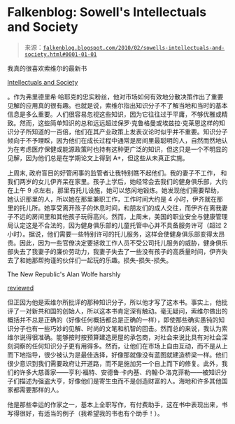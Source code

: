 <!--yml

category: 未分类

date: 2024-05-12 21:37:58

-->

# Falkenblog: Sowell's Intellectuals and Society

> 来源：[`falkenblog.blogspot.com/2010/02/sowells-intellectuals-and-society.html#0001-01-01`](http://falkenblog.blogspot.com/2010/02/sowells-intellectuals-and-society.html#0001-01-01)

我真的很喜欢索维尔的最新书

[Intellectuals and Society](http://townhall.com/columnists/ThomasSowell/2010/01/05/intellectuals_and_society)

。作为弗里德里希·哈耶克的忠实粉丝，他对市场如何有效地分散决策作出了重要见解的应用真的很有趣。也就是说，索维尔指出知识分子不了解当地和当时的基本信息是多么重要。人们很容易忽视这些知识，因为它往往过于平庸，不够优雅或精致。然而，这些简单知识的总和远远超过保罗·克鲁格曼或埃兹拉·克莱恩这样的知识分子所知道的一百倍，他们在其产业政策上发表议论时似乎并不重要。知识分子倾向于不予理睬，因为他们在成长过程中通常是房间里最聪明的人，自然而然地认为在考虑医疗保健或能源政策时也持有这种更广泛的知识，但这只是一个不明显的见解，因为他们总是在学期论文上得到 A+，但这些从未真正实施。

上周末, 政府盲目的好管闲事的监管者让我特别瞧不起他们。我的妻子不工作， 和我们两岁的女儿伊齐呆在家里。孩子上学后，她经常会去我们的健身俱乐部，大约在上午 9 点左右，那里有托儿设施，她可以悠闲地锻炼。她发现他们需要帮助，她认识那里的人，所以她在那里兼职工作，工作时间大约是 4 小时，伊齐就在那里的托儿所。她享受离开孩子的休息时间，和朋友们的成人交往，而伊齐在离我妻子不远的房间里和其他孩子玩得高兴。然而，上周末，美国的职业安全与健康管理局认定这是不合法的，因为健身俱乐部的儿童托管中心并不具备服务许可（超过 2 小时）。据说，他们需要一些特别许可的托儿服务，这样会使健身俱乐部变得太昂贵。因此，因为一些官僚决定要拯救工作人员不受公司托儿服务的威胁，健身俱乐部失去了我妻子的廉价劳动力，我妻子失去了一些没有孩子的高质量时间，伊齐失去了和她那帮拘谨的伙伴们一起玩的乐趣。损失-损失-损失。

The New Republic's Alan Wolfe harshly

[reviewed](http://www.tnr.com/book/review/the-joyless-mind)

但正因为他是索维尔所批评的那种知识分子，所以他才写了这本书。事实上，他批评了一对新共和国的创始人，所以这本书肯定深有触动。毫无疑问，索维尔做出的概括并不总是正确的（好像任何概括都总是正确的一样），即使那些确实愚钝的知识分子也有一些巧妙的见解、时尚的文笔和机智的回击。然而总的来说，我认为索维尔说得很准确。能够按时按预算建造房屋的承包商，对社会来说比具有对社会深刻洞察的任何知识分子更有用得多。然而，让他们在市场上自由互动，而不是从上而下地指导，很少被认为是最佳选择，好像那就像没有蓝图就建造桥梁一样。他们很少意识到我们需要政府让开道路，而不是施加另一个自上而下的修复。此外，我们的许多大慈善家——亨利·福特、安德鲁·卡内基、约翰·D·洛克菲勒——被知识分子们描述为强盗大亨，好像他们是寄生虫而不是创造财富的人。海地和许多其他国家都需要那样的人。

他是那些幸运的作家之一，基本上全职写作，有付费助手，这在书中表现出来，书写得很好，有适当的例子（我希望我的书也有个助手！）。
